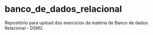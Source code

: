 # banco_de_dados_relacional
Repositório para upload dos exercícios da matéria de Banco de dados Relacional - DSM2.
